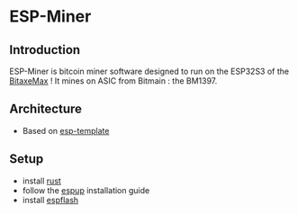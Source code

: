 # ESP-Miner

## Introduction
ESP-Miner is bitcoin miner software designed to run on the ESP32S3 of the [BitaxeMax](https://github.com/skot/bitaxe/tree/max_v2.2) ! It mines on ASIC from Bitmain : the BM1397.

## Architecture
- Based on [esp-template](https://esp-rs.github.io/book/writing-your-own-application/generate-project-from-template.html#esp-template)

## Setup
- install [rust](https://esp-rs.github.io/book/installation/installation.html#rust-installation)
- follow the [espup](https://esp-rs.github.io/book/installation/installation.html#espup) installation guide
- install [espflash](https://esp-rs.github.io/book/tooling/espflash.html#espflash-1)
